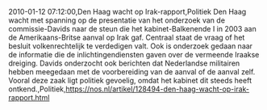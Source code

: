 2010-01-12 07:12:00,Den Haag wacht op Irak-rapport,Politiek Den Haag wacht met spanning op de presentatie van het onderzoek van de commissie-Davids naar de steun die het kabinet-Balkenende I in 2003 aan de Amerikaans-Britse aanval op Irak gaf. Centraal staat de vraag of het besluit volkenrechtelijk te verdedigen valt. Ook is onderzoek gedaan naar de informatie die de inlichtingendiensten gaven over de vermeende Iraakse dreiging. Davids onderzocht ook berichten dat Nederlandse militairen hebben meegedaan met de voorbereiding van de aanval of de aanval zelf. Vooral deze zaak ligt politiek gevoelig, omdat het kabinet dit steeds heeft ontkend.,Politiek,https://nos.nl/artikel/128494-den-haag-wacht-op-irak-rapport.html